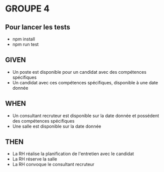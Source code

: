 # GROUPE 4

## Pour lancer les tests

- npm install
- npm run test

## GIVEN
- Un poste est disponible pour un candidat avec des compétences spécifiques
- Un candidat avec ces compétences spécifiques, disponible à une date donnée

## WHEN
- Un consultant recruteur est disponible sur la date donnée et possédent des compétences spécifiques
- Une salle est disponible sur la date donnée

## THEN
- La RH réalise la planification de l'entretien avec le candidat
- La RH réserve la salle
- La RH convoque le consultant recruteur
